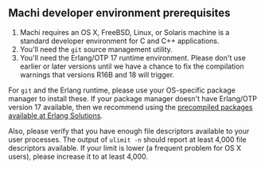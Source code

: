 ## Machi developer environment prerequisites

1. Machi requires an OS X, FreeBSD, Linux, or Solaris machine is a
   standard developer environment for C and C++ applications.
2. You'll need the `git` source management utility.
3. You'll need the Erlang/OTP 17 runtime environment.  Please don't
   use earlier or later versions until we have a chance to fix the
   compilation warnings that versions R16B and 18 will trigger.

For `git` and the Erlang runtime, please use your OS-specific
package manager to install these.  If your package manager doesn't
have Erlang/OTP version 17 available, then we recommend using the
[precompiled packages available at Erlang Solutions](https://www.erlang-solutions.com/resources/download.html).

Also, please verify that you have enough file descriptors available to
your user processes.  The output of `ulimit -n` should report at least
4,000 file descriptors available.  If your limit is lower (a frequent
problem for OS X users), please increase it to at least 4,000.
